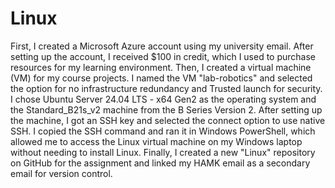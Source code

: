 # Linux
First, I created a Microsoft Azure account using my university email. 
After setting up the account, I received $100 in credit, which I used to purchase resources for my learning environment. 
Then, I created a virtual machine (VM) for my course projects. 
I named the VM "lab-robotics" and selected the option for no infrastructure redundancy and Trusted launch for security. 
I chose Ubuntu Server 24.04 LTS - x64 Gen2 as the operating system and the Standard_B21s_v2 machine 
from the B Series Version 2. After setting up the machine, I got an SSH key and selected the connect option to use native SSH. 
I copied the SSH command and ran it in Windows PowerShell, which allowed me to access the Linux virtual machine on my Windows 
laptop without needing to install Linux. Finally, I created a new "Linux" repository on GitHub for the assignment and linked my 
HAMK email as a secondary email for version control.


